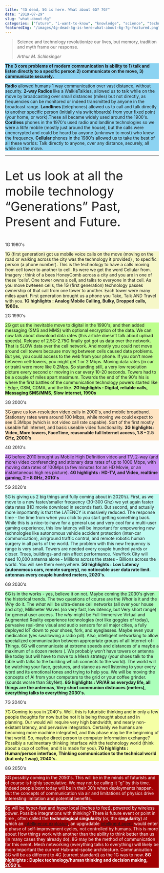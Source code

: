 ```yaml
---
title: "4G dead, 5G is here. What about 6G? 7G?"
date: "2019-07-29"
slug: "what-about-6g"
categories: ["future", "i-want-to-know", "knowledge", "science", "technology"]
featuredImg: "/images/4g-dead-5g-is-here-what-about-6g-7g-featured.png"
---
```


<!-- wp:quote -->
<blockquote class="wp-block-quote"><p>Science and technology revolutionize our lives, but memory, tradition and myth frame our response.</p><cite>Arthur M. Schlesinger</cite></blockquote>
<!-- /wp:quote -->

<!-- wp:paragraph {"customBackgroundColor":"#8cd3f2"} -->
<p style="background-color:#8cd3f2" class="has-background"><strong>The 3 core problems of modern communication is ability to 1) talk and listen directly to a specific person 2) communicate on the move, 3) communicate securely. </strong></p>
<!-- /wp:paragraph -->

<!-- wp:paragraph {"customBackgroundColor":"#8cd3f2"} -->
<p style="background-color:#8cd3f2" class="has-background"><strong>Radio</strong> allowed humans 1 way communication over vast distance, without security. <strong>2-way Radios </strong>like a WalkieTalkies, allowed us to talk while on the move by broadcasting over small distances (miles) but not directly, as frequencies can be monitored or indeed transmitted by anyone in the broadcast range. <strong>Landlines </strong>(telephones) allowed us to call and talk directly to another specific person (initially via switchboards) from your fixed point (your home, or work).These all became widely used around the 1900's. <strong>Cordless </strong>phones in the 1970's used radio and landline technologies so we were a <em>little </em>mobile (mostly just around the house), but the calls were unencrypted and could be heard by anyone (unknown to most) who knew the frequency. <strong>Cellular </strong>phones in the 1980's allowed us to take the best of all these worlds: Talk directly to anyone, over any distance, securely, all while on the move.</p>
<!-- /wp:paragraph -->

<!-- wp:separator -->
<hr class="wp-block-separator"/>
<!-- /wp:separator -->

<!-- wp:paragraph {"align":"center","customFontSize":41} -->
<p style="font-size:41px" class="has-text-align-center">Let us look at all the mobile technology “Generations” Past, Present and Future.</p>
<!-- /wp:paragraph -->

<!-- wp:paragraph {"align":"center","fontSize":"large"} -->
<p class="has-text-align-center has-large-font-size">1G 1980's</p>
<!-- /wp:paragraph -->

<!-- wp:paragraph {"customBackgroundColor":"#f6f7c8"} -->
<p style="background-color:#f6f7c8" class="has-background">1G (first generation) got us mobile voice calls on the move (moving on the road or walking across the city was the technology it provided) , to specific person (a phone number). This is the technology to have a calls moving from cell tower to another to cell. Its were we get the word Cellular from. Imagery : think of a bees HoneyComb across a city and you are in one of these 'cells'. One tower owns a cell, and talks to everyone in that cell. As you move bwteeen cells, the 1G (first generation) technology passes ownership of that call from one tower to another. Each tower were many miles apart. First generation brought us a phone you Take, Talk AND Travel with you.<strong> 1G highlights : Analog Mobile Calling, Bulky, Dropped calls, 1980s.</strong></p>
<!-- /wp:paragraph -->

<!-- wp:paragraph {"align":"center","fontSize":"large"} -->
<p class="has-text-align-center has-large-font-size">2G 1990's</p>
<!-- /wp:paragraph -->

<!-- wp:paragraph {"customBackgroundColor":"#bdff8d"} -->
<p style="background-color:#bdff8d" class="has-background">2G got us the inevitable move to digital in the 1990's, and then added messaging (SMS and MMS) with optional encryption of the data. We can now talk about download data rates (this article doesn't talk about upload speeds). Release of 2.5G-2.75G finally got got us data over the network. That is SLOW data over the cell network. And mostly you could not move around cell towers because moving between cells caused data problems. But yes, you could access to the web from your phone. If you don't move between cell-towers, you might get 1 or 2 Mbps. Moving data rates (in car or train) were more like 0.2Mps. So standing still, a very low resolution picture every second or moving in car every 10-20 seconds. Towers had to be a couple of miles apart maximum. Towards the end of the 90's his is where the first battles of the communication technology powers started like : Edge, GSM, CDMA, and the like. <strong>2G highlights : Digital, reliable calls, Messaging SMS/MMS</strong>, <strong>Slow internet, 1990s</strong></p>
<!-- /wp:paragraph -->

<!-- wp:paragraph {"align":"center","fontSize":"large"} -->
<p class="has-text-align-center has-large-font-size">3G 2000's</p>
<!-- /wp:paragraph -->

<!-- wp:paragraph {"customBackgroundColor":"#ffe4c2"} -->
<p style="background-color:#ffe4c2" class="has-background">3G gave us low-resolution video calls in 2000's, and mobile broadband. Stationary rates were around 100 Mbps, while moving we could expect to see 0.3Mbps (which is not video call rate capable). Sort of the first mostly useable full internet, and basic useable video functionality. <strong>3G highlights: Video, More towers, FaceTime, reasonable full Internet access, 1.8 – 2.5 GHz, 2000's</strong></p>
<!-- /wp:paragraph -->

<!-- wp:paragraph {"align":"center","fontSize":"large"} -->
<p class="has-text-align-center has-large-font-size">4G 2010's</p>
<!-- /wp:paragraph -->

<!-- wp:paragraph {"customBackgroundColor":"#c98ff5"} -->
<p style="background-color:#c98ff5" class="has-background">4G before 2010 brought us Mobile High Definition video and TV, 2-way (and more) video conferencing and stionary data rates of up to 1000 Mbps, with moving data rates of 100Mps (a few minutes for an HD Movie, or an instantaneous high res picture). <strong> 4G highlights : HD-TV, and Video, realtime gaming, 2 – 8 GHz, 2010's</strong></p>
<!-- /wp:paragraph -->

<!-- wp:paragraph {"align":"center","fontSize":"large"} -->
<p class="has-text-align-center has-large-font-size">5G 2020's</p>
<!-- /wp:paragraph -->

<!-- wp:paragraph {"customBackgroundColor":"#bffcf1"} -->
<p style="background-color:#bffcf1" class="has-background">5G is giving us 2 big things and fully coming about in 2020’s). First, as we move to a new faster/smaller frequency (30-300 Ghz) we yet again faster data rates (HD movie download in seconds fast). But second, and actually more importantly is that the LATENCY is massively reduced. The response time - the time from when you click to you start getting something back. While this is a nice-to-have for a general use and very cool for a multi-user gaming experience, this low latency will be important for empowering new technologies like autonomous vehicle accident protection (inter-car communication), air/ground traffic control, and remote robotic human surgery in all parts of the world. The problem with this new frequency is range is very small. Towers are needed every couple hundred yards or closer. Trees, buildings-and rain affect performance. NewYork City will need 10,000 antenna alone - Millions across the states - Billions across the world. You will see them everywhere. <strong>5G highlights : Low Latency (autonomous cars, remote surgery), no noticeable user data rate limit. antennas every couple hundred meters, 2020's</strong>.</p>
<!-- /wp:paragraph -->

<!-- wp:paragraph {"align":"center","fontSize":"large"} -->
<p class="has-text-align-center has-large-font-size">6G 2030's</p>
<!-- /wp:paragraph -->

<!-- wp:paragraph {"customBackgroundColor":"#acffbb"} -->
<p style="background-color:#acffbb" class="has-background">6G is in the works - yes, believe it on not. Maybe coming the 2030's given the historical trends. The two questions of course are the <em>What </em>is it and the <em>Why</em> do it. The <em>what </em>will be ultra-dense cell networks (all over your house and city), Millimeter Waves (so very fast, low latency, but Very short range) for general user access. The <em>why </em>might be Full-Immersive Virtual and Augmented Reality experience technologies (not like goggles of today), pervasive real-time visual and audio sensors for all major cities, a fully deployed IoT down to your shoes, fork, and eyeglasses. Maybe even your medication (yes swallowing a radio pill). Also, intelligent networking to allow specialized communication between appropriate groups of all Internet-of-Things. 6G will communicate at extreme speeds and distances of a maybe a maximum of a dozen meters (. We probably won’t have towers or antenna like today but will have to move to a Mesh strategy (your shoes talk to the table with talks to the building which connects to the world). The world will be watching your face, gestures, and stance as well listening to your every word and its emotional tones and trying to help you. We will be moving the concepts of AI from your computers to the grid or your coffee grinder. (sounds worse than SkyNet). <strong>6G highlights : VR/AR as everyday life, all things are the antennas, Very short communion distnaces (meters), everything talks to everything 2030's.</strong></p>
<!-- /wp:paragraph -->

<!-- wp:paragraph {"align":"center","fontSize":"large"} -->
<p class="has-text-align-center has-large-font-size">7G 2040's</p>
<!-- /wp:paragraph -->

<!-- wp:paragraph {"customBackgroundColor":"#f5ffa5"} -->
<p style="background-color:#f5ffa5" class="has-background">7G Coming to you in 2040's. Well, this is futuristic thinking and in only a few people thoughts for now but be not it is being thought about and in planning. Our would will require very high bandwidth, and nearly non-existant latency, and pervasive integration. Certainly we humans are becoming more machine integrated, and this phase may be the beginning of that world. So, maybe direct person to computer information exchange? Possibly a rudimentary thinking interface with the technology world (think about a cup of coffee, and it is made for you). <strong>7G highlights : Human/person interface, Thinking communication to the technical world (but only 1 way), 2040's.</strong></p>
<!-- /wp:paragraph -->

<!-- wp:paragraph {"align":"center","fontSize":"large"} -->
<p class="has-text-align-center has-large-font-size">8G 2050's</p>
<!-- /wp:paragraph -->

<!-- wp:paragraph {"customTextColor":"#fcfcfc","customBackgroundColor":"#a30003"} -->
<p style="background-color:#a30003;color:#fcfcfc" class="has-text-color has-background">8G possibly coming in the 2050's. This will be in the minds of futurists and of course is highly speculative. We may not be calling it “g” by this time. Indeed people born today will be in their 30’s when deployments happen.  But the concepts of communication via air and limitations of physics drive interesting limitation and potential benefits.  </p>
<!-- /wp:paragraph -->

<!-- wp:paragraph {"customTextColor":"#fcfcfc","customBackgroundColor":"#a30003"} -->
<p style="background-color:#a30003;color:#fcfcfc" class="has-text-color has-background">8g will be hyper-fast and hyper local (inches to feet), powered by wireless power. Possible integrations with thinking? There is future event or point in time , often called the <strong>technological singularity</strong> (or, the <strong>singularity</strong>) at which an <a href="https://en.wikipedia.org/wiki/Intelligence_explosion">intelligence explosion</a>, an upgradable <a href="https://en.wikipedia.org/wiki/Intelligent_agent">intelligent agent</a> would enter a phase of self-improvement cycles, not controlled by humans. This is more about How things work with another than the ability to think better than us (in many cases they already do).<strong> </strong>8G may be the method of communication for this event. Mesh networking (everything talks to everything) will likely be more important the current Hub-and-spoke architecture. Communication 8G will be as different to 4G (current standard) as the 1G was to now. <strong> 8G highlights : Duplex technology/human thinking and decision making, 2050's.</strong></p>
<!-- /wp:paragraph -->

<!-- wp:paragraph -->
<p></p>
<!-- /wp:paragraph -->
